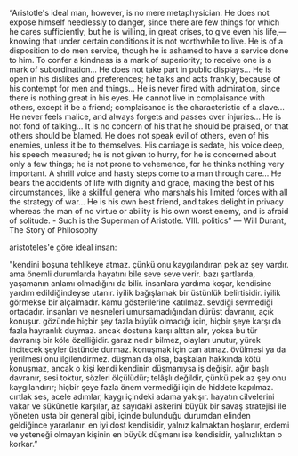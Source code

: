 ---
---


“Aristotle's ideal man, however, is no mere metaphysician. He does not expose himself needlessly to danger, since there are few things for which he cares sufficiently; but he is willing, in great crises, to give even his life,—knowing that under certain conditions it is not worthwhile to live. He is of a disposition to do men service, though he is ashamed to have a service done to him. To confer a kindness is a mark of superiority; to receive one is a mark of subordination... He does not take part in public displays... He is open in his dislikes and preferences; he talks and acts frankly, because of his contempt for men and things... He is never fired with admiration, since there is nothing great in his eyes. He cannot live in complaisance with others, except it be a friend; complaisance is the characteristic of a slave... He never feels malice, and always forgets and passes over injuries... He is not fond of talking... It is no concern of his that he should be praised, or that others should be blamed. He does not speak evil of others, even of his enemies, unless it be to themselves. His carriage is sedate, his voice deep, his speech measured; he is not given to hurry, for he is concerned about only a few things; he is not prone to vehemence, for he thinks nothing very important. A shrill voice and hasty steps come to a man through care... He bears the accidents of life with dignity and grace, making the best of his circumstances, like a skillful general who marshals his limited forces with all the strategy of war... He is his own best friend, and takes delight in privacy whereas the man of no virtue or ability is his own worst enemy, and is afraid of solitude. - Such is the Superman of Aristotle. VIII. politics”
― Will Durant, The Story of Philosophy


aristoteles'e göre ideal insan:  
  
"kendini boşuna tehlikeye atmaz. çünkü onu kaygılandıran pek az şey vardır. ama önemli durumlarda hayatını bile seve seve verir. bazı şartlarda, yaşamanın anlamı olmadığını da bilir. insanlara yardıma koşar, kendisine yardım edildiğindeyse utanır. iyilik bağışlamak bir üstünlük belirtisidir. iyilik görmekse bir alçalmadır. kamu gösterilerine katılmaz. sevdiği sevmediği ortadadır. insanları ve nesneleri umursamadığından dürüst davranır, açık konuşur. gözünde hiçbir şey fazla büyük olmadığı için, hiçbir şeye karşı da fazla hayranlık duymaz. ancak dostuna karşı alttan alır, yoksa bu tür davranış bir köle özelliğidir. garaz nedir bilmez, olayları unutur, yürek incitecek şeyler üstünde durmaz. konuşmak için can atmaz. övülmesi ya da yerilmesi onu ilgilendirmez. düşman da olsa, başkaları hakkında kötü konuşmaz, ancak o kişi kendi kendinin düşmanıysa iş değişir. ağır başlı davranır, sesi toktur, sözleri ölçülüdür; telâşlı değildir, çünkü pek az şey onu kaygılandırır; hiçbir şeye fazla önem vermediği için de hiddete kapılmaz. cırtlak ses, acele adımlar, kaygı içindeki adama yakışır. hayatın cilvelerini vakar ve sükûnetle karşılar, az sayıdaki askerini büyük bir savaş stratejisi ile yöneten usta bir general gibi, içinde bulunduğu durumdan elinden geldiğince yararlanır. en iyi dost kendisidir, yalnız kalmaktan hoşlanır, erdemi ve yeteneği olmayan kişinin en büyük düşmanı ise kendisidir, yalnızlıktan o korkar.”
